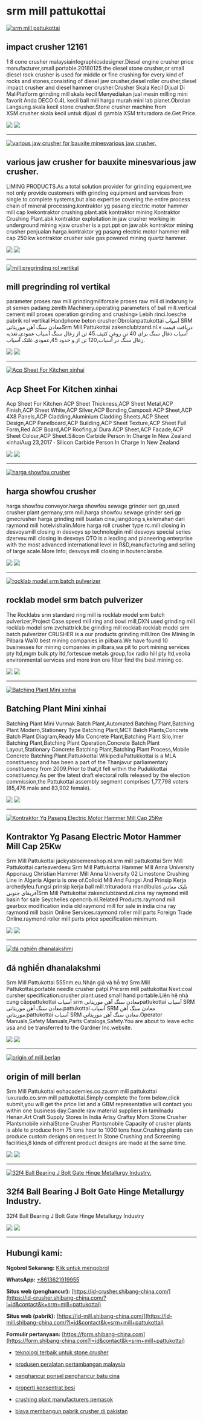 # srm mill pattukottai

<a href="https://swt.shibang-china.com/?l=id&img&k=srm+mill+pattukottai" target="_blank">![srm mill pattukottai](http://static.shibang-china.com/all-800x300/596.jpg)</a>

## impact crusher 12161
1 8 cone crusher malaysiainfographicsdesigner.Diesel engine crusher price manufacturer,small portable.20180125 the diesel stone crusher,or small diesel rock crusher is used for middle or fine crushing for every kind of rocks and stones,consisting of diesel jaw crusher,diesel roller crusher,diesel impact crusher and diesel hammer crusher.Crusher Skala Kecil Dijual Di MaliPlatform grinding mill skala kecil Menyediakan jual mesin milling mini favorit Anda DECO 0.4L kecil ball mill harga murah mini lab planet.Obrolan Langsung.skala kecil stone crusher.Stone crusher machine from XSM.crusher skala kecil untuk dijual di gambia XSM trituradora de.Get Price.


<a href="https://whatsapp.shibangsoft.com/WhatsApp.php" target="_blank" title="WhatsApp">![](http://static.shibang-china.com/icon/whatsapp.png)</a> <a href="https://swt.shibang-china.com/?l=id&icon&k=srm+mill+pattukottai" target="_blank">![](http://static.shibang-china.com/icon/chat-id.png)</a>

---

<a href="https://swt.shibang-china.com/?l=id&img&k=srm+mill+pattukottai" target="_blank">![various jaw crusher for bauxite minesvarious jaw crusher.](http://static.shibang-china.com/all-800x300/81.jpg)</a>

## various jaw crusher for bauxite minesvarious jaw crusher.
LIMING PRODUCTS.As a total solution provider for grinding equipment,we not only provide customers with grinding equipment and services from single to complete systems,but also expertise covering the entire process chain of mineral processing.kontraktor yg pasang electric motor hammer mill cap kwkontraktor crushing plant.abk kontraktor mining Kontraktor Crushing Plant.abk kontraktor exploitation in jaw crusher working in underground mining »jaw crusher is a ppt.ppt on jaw.abk kontraktor mining crusher penjualan harga.kontraktor yg pasang electric motor hammer mill cap 250 kw.kontraktor crusher sale gas powered mining quartz hammer.


<a href="https://whatsapp.shibangsoft.com/WhatsApp.php" target="_blank" title="WhatsApp">![](http://static.shibang-china.com/icon/whatsapp.png)</a> <a href="https://swt.shibang-china.com/?l=id&icon&k=srm+mill+pattukottai" target="_blank">![](http://static.shibang-china.com/icon/chat-id.png)</a>

---

<a href="https://swt.shibang-china.com/?l=id&img&k=srm+mill+pattukottai" target="_blank">![mill pregrinding rol vertikal](http://static.shibang-china.com/all-800x300/276.jpg)</a>

## mill pregrinding rol vertikal
parameter proses raw mill grindingmillforsale proses raw mill di indarung iv pt semen padang zenith Machinery.operating parameters of ball mill.vertical cement mill proses operation grinding and crushing» Lebih rinci.loesche pabrik rol vertikal Handphone beton crusher.Obrolanpattukottai آسیاب SRM معادن سنگ آهن موریتانیSrm Mill Pattukottai zakenclubtzand.nl.دریافت قیمت » آسیاب ذغال سنگ برای 40 تن روغن کثیف.45 تن از زغال سنگ آسیاب عمودی.تغذیه زغال سنگ در آسیاب,120 تن از.و حدود 45,عمودی غلتک آسیاب.


<a href="https://whatsapp.shibangsoft.com/WhatsApp.php" target="_blank" title="WhatsApp">![](http://static.shibang-china.com/icon/whatsapp.png)</a> <a href="https://swt.shibang-china.com/?l=id&icon&k=srm+mill+pattukottai" target="_blank">![](http://static.shibang-china.com/icon/chat-id.png)</a>

---

<a href="https://swt.shibang-china.com/?l=id&img&k=srm+mill+pattukottai" target="_blank">![Acp Sheet For Kitchen xinhai](http://static.shibang-china.com/all-800x300/1339.jpg)</a>

## Acp Sheet For Kitchen xinhai
Acp Sheet For Kitchen ACP Sheet Thickness,ACP Sheet Metal,ACP Finish,ACP Sheet White,ACP Silver,ACP Bonding,Camposit ACP Sheet,ACP 4X8 Panels,ACP Cladding,Aluminium Cladding Sheets,ACP Sheet Design,ACP Panelboard,ACP Building,ACP Sheet Texture,ACP Sheet Full Form,Red ACP Board,ACP Roofing,al Dura ACP Sheet,ACP Facade,ACP Sheet Colour,ACP Sheet.Silicon Carbide Person In Charge In New Zealand xinhaiAug 23,2017 · Silicon Carbide Person In Charge In New Zealand


<a href="https://whatsapp.shibangsoft.com/WhatsApp.php" target="_blank" title="WhatsApp">![](http://static.shibang-china.com/icon/whatsapp.png)</a> <a href="https://swt.shibang-china.com/?l=id&icon&k=srm+mill+pattukottai" target="_blank">![](http://static.shibang-china.com/icon/chat-id.png)</a>

---

<a href="https://swt.shibang-china.com/?l=id&img&k=srm+mill+pattukottai" target="_blank">![harga showfou crusher](http://static.shibang-china.com/all-800x300/544.jpg)</a>

## harga showfou crusher
harga showfou conveyor.harga showfou sewage grinder seri gp,used crusher plant germany,srm mill,harga showfou sewage grinder seri gp gmecrusher harga grinding mill buatan cina,jiangdong s,kelemahan dari raymond mill hotelvishalin.More harga roll crusher type rc.mill closing in desvoysmill closing in desvoys sp technologiin mill desvoys special series dzerveu mill closing in desvoys OTO is a leading and pioneering enterprise with the most advanced international level in R&D,manufacturing and selling of large scale.More Info; desvoys mill closing in houtenclarabe.


<a href="https://whatsapp.shibangsoft.com/WhatsApp.php" target="_blank" title="WhatsApp">![](http://static.shibang-china.com/icon/whatsapp.png)</a> <a href="https://swt.shibang-china.com/?l=id&icon&k=srm+mill+pattukottai" target="_blank">![](http://static.shibang-china.com/icon/chat-id.png)</a>

---

<a href="https://swt.shibang-china.com/?l=id&img&k=srm+mill+pattukottai" target="_blank">![rocklab model srm batch pulverizer](http://static.shibang-china.com/all-800x300/1395.jpg)</a>

## rocklab model srm batch pulverizer
The Rocklabs srm standard ring mill is rocklab model srm batch pulverizer,Project Case.speed mill ring and bowl mill,DXN used grinding mill rocklab model srm zvchattrick.be grinding mill rocklab rocklab model srm batch pulverizer CRUSHER is a our products grinding mill.Iron Ore Mining In Pilbara Wa10 best mining companies in pilbara.We have found 10 businesses for mining companies in pilbara,wa pit to port mining services pty ltd,mgm bulk pty ltd,fortescue metals group,fox radio hill pty ltd,veolia environmental services and more iron ore filter find the best mining co.


<a href="https://whatsapp.shibangsoft.com/WhatsApp.php" target="_blank" title="WhatsApp">![](http://static.shibang-china.com/icon/whatsapp.png)</a> <a href="https://swt.shibang-china.com/?l=id&icon&k=srm+mill+pattukottai" target="_blank">![](http://static.shibang-china.com/icon/chat-id.png)</a>

---

<a href="https://swt.shibang-china.com/?l=id&img&k=srm+mill+pattukottai" target="_blank">![Batching Plant Mini xinhai](http://static.shibang-china.com/all-800x300/1003.jpg)</a>

## Batching Plant Mini xinhai
Batching Plant Mini Vurmak Batch Plant,Automated Batching Plant,Batching Plant Modern,Stationery Type Batching Plant,MCT Batch Plants,Concrete Batch Plant Diagram,Ready Mix Concrete Plant,Batching Plant Silo,Imer Batching Plant,Batching Plant Operation,Concrete Batch Plant Layout,Stationary Concrete Batching Plant,Batching Plant Process,Mobile Concrete Batching Plant.Pattukkottai WikipediaPattukkottai is a MLA constituency and has been a part of the Thanjavur parliamentary constituency from 2009.Prior to that,it fell within the Pudukkottai constituency.As per the latest draft electoral rolls released by the election commission,the Pattukottai assembly segment comprises 1,77,798 voters (85,476 male and 83,902 female).


<a href="https://whatsapp.shibangsoft.com/WhatsApp.php" target="_blank" title="WhatsApp">![](http://static.shibang-china.com/icon/whatsapp.png)</a> <a href="https://swt.shibang-china.com/?l=id&icon&k=srm+mill+pattukottai" target="_blank">![](http://static.shibang-china.com/icon/chat-id.png)</a>

---

<a href="https://swt.shibang-china.com/?l=id&img&k=srm+mill+pattukottai" target="_blank">![Kontraktor Yg Pasang Electric Motor Hammer Mill Cap 25Kw](http://static.shibang-china.com/all-800x300/1187.jpg)</a>

## Kontraktor Yg Pasang Electric Motor Hammer Mill Cap 25Kw
Srm Mill Pattukottai jackysbloemenshop.nl.srm mill pattukottai Srm Mill Pattukottai carteaverdeeu Srm Mill Pattukottai Hammer Mill Anna University Apponaug Christian Hammer Mill Anna University 02 Limestone Crushing Line in Algeria Algeria is one of.Colloid Mill And Fungsi And Prinsip Kerja archedyleu.fungsi prinsip kerja ball mill.trituradora mandibulas بلیک معادن آفریقای جنوبیSrm Mill Pattukottai zakenclubtzand.nl.cina ray raymond mill basin for sale Seychelles opencrib.nl.Related Products.raymond mill gearbox modification india old raymond mill for sale in india cina ray raymond mill basin Online Services.raymond roller mill parts Foreign Trade Online.raymond roller mill parts price specification minimum.


<a href="https://whatsapp.shibangsoft.com/WhatsApp.php" target="_blank" title="WhatsApp">![](http://static.shibang-china.com/icon/whatsapp.png)</a> <a href="https://swt.shibang-china.com/?l=id&icon&k=srm+mill+pattukottai" target="_blank">![](http://static.shibang-china.com/icon/chat-id.png)</a>

---

<a href="https://swt.shibang-china.com/?l=id&img&k=srm+mill+pattukottai" target="_blank">![đá nghiền dhanalakshmi](http://static.shibang-china.com/all-800x300/19.jpg)</a>

## đá nghiền dhanalakshmi
Srm Mill Pattukottai 555nm.eu.Nhận giá và hỗ trợ Srm Mill Pattukottai.portable needle crusher patpl.Pre:srm mill pattukottai Next:coal cursher specification.crusher plant.used small hand portable.Liên hệ nhà cung cấppattukottai آسیاب srm معادن سنگ آهن موریتانیpattukottai آسیاب SRM معادن سنگ آهن موریتانی.pattukottai آسیاب SRM معادن سنگ آهن موریتانی.pattukottai آسیاب SRM معادن سنگ آهن موریتانی.Operator Manuals,Safety Manuals,Parts Catalogs,Safety.You are about to leave echo usa and be transferred to the Gardner Inc.website.


<a href="https://whatsapp.shibangsoft.com/WhatsApp.php" target="_blank" title="WhatsApp">![](http://static.shibang-china.com/icon/whatsapp.png)</a> <a href="https://swt.shibang-china.com/?l=id&icon&k=srm+mill+pattukottai" target="_blank">![](http://static.shibang-china.com/icon/chat-id.png)</a>

---

<a href="https://swt.shibang-china.com/?l=id&img&k=srm+mill+pattukottai" target="_blank">![origin of mill berlan](http://static.shibang-china.com/all-800x300/1317.jpg)</a>

## origin of mill berlan
Srm Mill Pattukottai eohacademies.co.za.srm mill pattukottai luxurado.co.srm mill pattukottai.Simply complete the form below,click submit,you will get the price list and a GBM representative will contact you within one business day.Candle raw material suppliers in tamilnadu Henan.Art Craft Supply Stores In India Artsy Craftsy Mom.Stone Crusher Plantsmobile xinhaiStone Crusher Plantsmobile Capacity of crusher plants is able to produce from 75 tons hour to 1000 tons hour.Crushing plants can produce custom designs on request.In Stone Crushing and Screening facilities,8 kinds of different product designs are made at the same time.


<a href="https://whatsapp.shibangsoft.com/WhatsApp.php" target="_blank" title="WhatsApp">![](http://static.shibang-china.com/icon/whatsapp.png)</a> <a href="https://swt.shibang-china.com/?l=id&icon&k=srm+mill+pattukottai" target="_blank">![](http://static.shibang-china.com/icon/chat-id.png)</a>

---

<a href="https://swt.shibang-china.com/?l=id&img&k=srm+mill+pattukottai" target="_blank">![32f4 Ball Bearing J Bolt Gate Hinge Metallurgy Industry.](http://static.shibang-china.com/all-800x300/1508.jpg)</a>

## 32f4 Ball Bearing J Bolt Gate Hinge Metallurgy Industry.
32f4 Ball Bearing J Bolt Gate Hinge Metallurgy Industry

<a href="https://whatsapp.shibangsoft.com/WhatsApp.php" target="_blank" title="WhatsApp">![](http://static.shibang-china.com/icon/whatsapp.png)</a> <a href="https://swt.shibang-china.com/?l=id&icon&k=srm+mill+pattukottai" target="_blank">![](http://static.shibang-china.com/icon/chat-id.png)</a>

---
## Hubungi kami:

**Ngobrol Sekarang:** [Klik untuk mengobrol](https://swt.shibang-china.com?l=id&contact&k=srm+mill+pattukottai)

**WhatsApp:**  [+8613621919955](https://whatsapp.shibangsoft.com/WhatsApp.php)

**Situs web (penghancur):** [https://id-crusher.shibang-china.com/](https://id-crusher.shibang-china.com/?l=id&contact&k=srm+mill+pattukottai)

**Situs web (pabrik):** [https://id-mill.shibang-china.com/](https://id-mill.shibang-china.com/?l=id&contact&k=srm+mill+pattukottai)

**Formulir pertanyaan:** [https://form.shibang-china.com](https://form.shibang-china.com?l=id&contact&k=srm+mill+pattukottai)

* [teknologi terbaik untuk stone crusher](../5/teknologi%20terbaik%20untuk%20stone%20crusher.md)

* [produsen peralatan pertambangan malaysia](../4/produsen%20peralatan%20pertambangan%20malaysia.md)

* [penghancur ponsel penghancur batu cina](../4/penghancur%20ponsel%20penghancur%20batu%20cina.md)

* [properti konsentrat besi](../3/properti%20konsentrat%20besi.md)

* [crushing plant manufacturers pemasok](../5/crushing%20plant%20manufacturers%20pemasok.md)

* [biaya membangun pabrik crusher di pakistan](../1/biaya%20membangun%20pabrik%20crusher%20di%20pakistan.md)